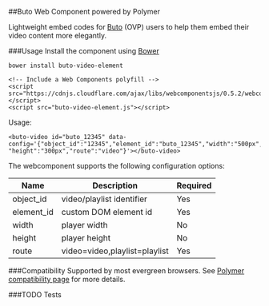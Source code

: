 ##Buto Web Component powered by Polymer

Lightweight embed codes for [Buto](http://get.buto.tv) (OVP) users to help them embed their video content more elegantly.

###Usage
Install the component using [Bower](http://bower.io)
```
bower install buto-video-element
```

```
<!-- Include a Web Components polyfill -->
<script src="https://cdnjs.cloudflare.com/ajax/libs/webcomponentsjs/0.5.2/webcomponents.min.js"></script>
<script src="buto-video-element.js"></script>
```

Usage:
```
<buto-video id="buto_12345" data-config='{"object_id":"12345","element_id":"buto_12345","width":"500px", "height":"300px","route":"video"}'></buto-video>
```

The webcomponent supports the following configuration options:

| Name  | Description  | Required |
|---|---|---|
| object_id  | video/playlist identifier  | Yes
| element_id  | custom DOM element id  | Yes
| width | player width | No
| height | player height | No
|route | video=video,playlist=playlist | Yes

###Compatibility
Supported by most evergreen browsers.
See [Polymer compatibility page](https://www.polymer-project.org/resources/compatibility.html) for more details.

###TODO
Tests